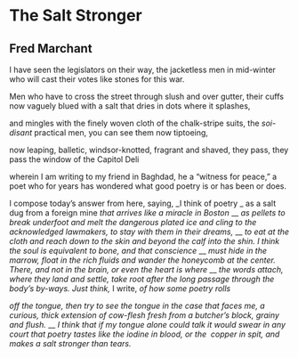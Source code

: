 # The Salt Stronger
## Fred Marchant
I have seen the legislators
on their way,
the jacketless men
in mid-winter who will cast
their votes like stones for this war.

Men who have to cross the street
through slush
and over gutter, their cuffs
now vaguely blued with a salt
that dries in dots where it splashes,

and mingles with the finely
woven cloth
of the chalk-stripe suits,
the _soi-disant_ practical men,
you can see them now tiptoeing,

now leaping, balletic, windsor-knotted,
fragrant
and shaved,
they pass, they pass
the window of the Capitol Deli

wherein I am writing to my friend
in Baghdad,
he a “witness for peace,”
a poet who for years has wondered
what good poetry is or has been or does.

I compose today’s answer from here,
saying,
 _I think of poetry
_
as a salt dug from a foreign mine
 _that arrives like a miracle in Boston_
 __
_as pellets to break underfoot_
 _and melt_
 _the dangerous plated ice_
 _and cling to the acknowledged lawmakers,_
 _to stay with them in their dreams,_
 __
_to eat at the cloth and reach down_
 _to the skin_
 _and beyond the calf_
 _into the shin. I think the soul_
 _is equivalent to bone, and that conscience_
 __
_must hide in the marrow,_
 _float in the rich fluids_
 _and wander the honeycomb at the center._
 _There, and not in the brain,_
 _or even the heart is where_
 __
_the words attach, where they land_
 _and settle,_
 _take root after the long_
 _passage through the body’s by-ways._
 _Just think,_ I write, _of how some poetry rolls_

 _off the tongue, then try to see the tongue_
 _in the case_
 _that faces me, a curious,_
 _thick extension of cow-flesh_
 _fresh from a butcher’s block, grainy and flush._
 __
_I think that if my tongue alone could talk_
 _it would swear_
 _in any court that poetry_
 _tastes like the iodine in blood,_
 _or the  copper in spit, and makes a salt stronger than tears._
